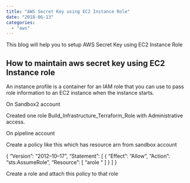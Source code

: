 ```yaml
---
title: "AWS Secret Key using EC2 Instance Role"
date: "2018-06-13"
categories: 
  - "aws"
---
```


This blog will help you to setup AWS Secret Key using EC2 Instance Role

## How to maintain aws secret key using EC2 Instance role

An instance profile is a container for an IAM role that you can use to pass role information to an EC2 instance when the instance starts.

On Sandbox2 account

Created one role Build\_Infrastructure\_Terraform\_Role with Administrative access.

On pipeline account

Create a policy like this which has resource arn from sandbox account

{ “Version”: “2012–10–17”, “Statement”: \[ { “Effect”: “Allow”, “Action”: “sts:AssumeRole”, “Resource”: \[ “arole “ \] } \] }

Create a role and attach this policy to that role

